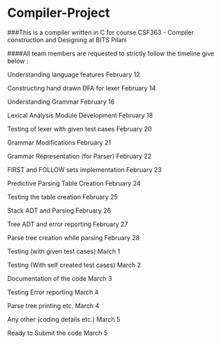# Compiler-Project
###This is a compiler written in C for course CSF363 - Compiler construction and Designing at BITS Pilani

####All team members are requested to strictly follow the timeline give below : 

  Understanding language features              February 12
  
  Constructing hand drawn DFA for lexer      February 14
  
  Understanding Grammar                            February 16
  
  Lexical Analysis Module Development       February 18
  
  Testing of lexer with given test cases         February 20
  
  Grammar Modifications                              February 21
  
  Grammar Representation (for Parser)        February 22
  
  FIRST and FOLLOW sets implementation  February 23
  
  Predictive Parsing Table Creation               February 24
  
  Testing the table creation                            February 25
  
  Stack ADT and Parsing                               February 26
  
  Tree ADT and error reporting                      February 27
  
  Parse tree creation while parsing                February 28
  
  Testing (with given test cases)                    March 1
  
  Testing (With self created test cases)         March 2
  
  Documentation of the code                         March 3
  
  Testing Error reporting                                March 4
  
  Parse tree printing etc.                               March 4
  
  Any other (coding details etc.)                    March 5
  
  Ready to Submit the code                          March 5

